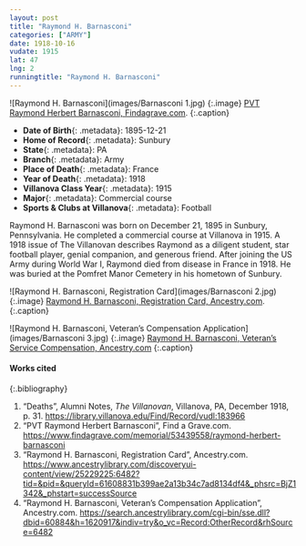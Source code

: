 ```yaml
---
layout: post
title: "Raymond H. Barnasconi"
categories: ["ARMY"]
date: 1918-10-16
vudate: 1915
lat: 47
lng: 2
runningtitle: "Raymond H. Barnasconi"
---
```


![Raymond H. Barnasconi](images/Barnasconi 1.jpg)
   {:.image}
[PVT Raymond Herbert Barnasconi, Findagrave.com](https://www.findagrave.com/memorial/53439558/raymond-herbert-barnasconi).
   {:.caption}

* **Date of Birth**{: .metadata}: 1895-12-21
* **Home of Record**{: .metadata}: Sunbury
* **State**{: .metadata}: PA
* **Branch**{: .metadata}: Army
* **Place of Death**{: .metadata}: France
* **Year of Death**{: .metadata}: 1918
* **Villanova Class Year**{: .metadata}: 1915
* **Major**{: .metadata}: Commercial course
* **Sports & Clubs at Villanova**{: .metadata}: Football

Raymond H. Barnasconi was born on December 21, 1895 in Sunbury, Pennsylvania. He completed a commercial course at Villanova in 1915. A 1918 issue of The Villanovan describes Raymond as a diligent student, star football player, genial companion, and generous friend. After joining the US Army during World War I, Raymond died from disease in France in 1918. He was buried at the Pomfret Manor Cemetery in his hometown of Sunbury.


![Raymond H. Barnasconi, Registration Card](images/Barnasconi 2.jpg)
   {:.image}
[Raymond H. Barnasconi, Registration Card, Ancestry.com](https://www.ancestrylibrary.com/discoveryui-content/view/25229225:6482?tid=&pid=&queryId=61608831b399ae2a13b34c7ad8134df4&_phsrc=BjZ1342&_phstart=successSource).
   {:.caption}

![Raymond H. Barnasconi, Veteran’s Compensation Application](images/Barnasconi 3.jpg)
   {:.image}
[Raymond H. Barnasconi, Veteran’s Service Compensation, Ancestry.com](https://search.ancestrylibrary.com/cgi-bin/sse.dll?dbid=60884&h=1620917&indiv=try&o_vc=Record:OtherRecord&rhSource=6482)
   {:.caption}



#### Works cited

{:.bibliography}
1. “Deaths”, Alumni Notes, _The Villanovan_, Villanova, PA, December 1918, p. 31. <https://library.villanova.edu/Find/Record/vudl:183966>
2. “PVT Raymond Herbert Barnasconi”, Find a Grave.com. <https://www.findagrave.com/memorial/53439558/raymond-herbert-barnasconi>
3. “Raymond H. Barnasconi, Registration Card”, Ancestry.com. <https://www.ancestrylibrary.com/discoveryui-content/view/25229225:6482?tid=&pid=&queryId=61608831b399ae2a13b34c7ad8134df4&_phsrc=BjZ1342&_phstart=successSource>
4. “Raymond H. Barnasconi, Veteran’s Compensation Application”, Ancestry.com. <https://search.ancestrylibrary.com/cgi-bin/sse.dll?dbid=60884&h=1620917&indiv=try&o_vc=Record:OtherRecord&rhSource=6482>
